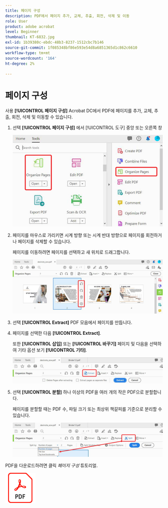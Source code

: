 ```yaml
---
title: 페이지 구성
description: PDF에서 페이지 추가, 교체, 추출, 회전, 삭제 및 이동
role: User
product: adobe acrobat
level: Beginner
thumbnail: KT-6832.jpg
exl-id: 1b39380c-ebdc-48b3-8237-1512cbc7b146
source-git-commit: 1f085348bf86e593e54d8a6851365d1c862c6610
workflow-type: tm+mt
source-wordcount: '164'
ht-degree: 2%

---
```


# 페이지 구성

사용 **[!UICONTROL 페이지 구성]** Acrobat DC에서 PDF에 페이지를 추가, 교체, 추출, 회전, 삭제 및 이동할 수 있습니다.

1. 선택 **[!UICONTROL 페이지 구성]** 에서 [!UICONTROL 도구] 중앙 또는 오른쪽 창

   ![1단계 구성](../assets/Organize_1.png)

1. 페이지를 마우스로 가리키면 시계 방향 또는 시계 반대 방향으로 페이지를 회전하거나 페이지를 삭제할 수 있습니다.

   페이지를 이동하려면 페이지를 선택하고 새 위치로 드래그합니다.

   ![2단계 구성](../assets/Organize_2.png)

1. 선택 **[!UICONTROL Extract]** PDF 모음에서 페이지를 만듭니다.

1. 페이지를 선택한 다음 **[!UICONTROL Extract]**.

   또한 **[!UICONTROL 삽입]** 또는 **[!UICONTROL 바꾸기]** 페이지 및 다음을 선택하여 기타 옵션 보기 **[!UICONTROL 기타]**.

   ![4단계 구성](../assets/Organize_3.png)

1. 선택 **[!UICONTROL 분할]** 하나 이상의 PDF을 여러 개의 작은 PDF으로 분할합니다.

   페이지를 분할할 때는 PDF 수, 파일 크기 또는 최상위 책갈피를 기준으로 분리할 수 있습니다.

   ![스캔 5단계](../assets/Organize_4.png)

PDF을 다운로드하려면 클릭 *페이지 구성* 튜토리얼.

[![다운로드 페이지 구성 자습서](../assets/acrobat_PDF_96.png)](../assets/AcrobatDCOrganize.pdf)

